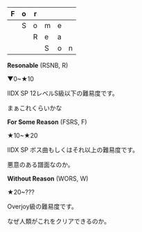 | F | o | r |   |   |   |
|---|---|---|---|---|---|
|   | S | o | m | e |   |
|   |   | R | e | a |   |
|   |   |   | S | o | n |

**Resonable** (RSNB, R)

▼0~★10

IIDX SP 12レベルS級以下の難易度です。

まぁこれくらいかな


**For Some Reason** (FSRS, F)

★10~★20

IIDX SP ボス曲もしくはそれ以上の難易度です。

悪意のある譜面なのか。


**Without Reason** (WORS, W)

★20~???

Overjoy級の難易度です。

なぜ人類がこれをクリアできるのか。
